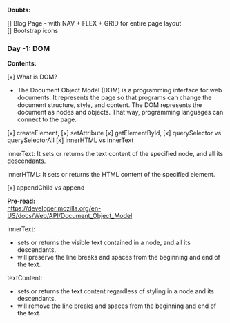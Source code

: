 **Doubts:**

[] Blog Page - with NAV + FLEX + GRID for entire page layout  
[] Bootstrap icons

### Day -1: DOM

**Contents:**

[x] What is DOM?

- The Document Object Model (DOM) is a programming interface for web documents. It represents the page so that programs can change the document structure, style, and content. The DOM represents the document as nodes and objects. That way, programming languages can connect to the page.

[x] createElement,
[x] setAttribute
[x] getElementById,
[x] querySelector vs querySelectorAll
[x] innerHTML vs innerText

innerText: It sets or returns the text content of the specified node, and all its descendants.

innerHTML: It sets or returns the HTML content of the specified element.

[x] appendChild vs append

**Pre-read:**  
https://developer.mozilla.org/en-US/docs/Web/API/Document_Object_Model

innerText:

- sets or returns the visible text contained in a node, and all its descendants.
- will preserve the line breaks and spaces from the beginning and end of the text.

textContent:

- sets or returns the text content regardless of styling in a node and its descendants.
- will remove the line breaks and spaces from the beginning and end of the text.
